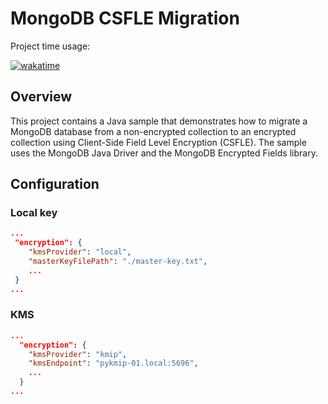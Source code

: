 # MongoDB CSFLE Migration

Project time usage:

[![wakatime](https://wakatime.com/badge/user/20f31d58-e08c-46c7-9266-c37aed16eebc/project/10789f71-71a1-4a25-9034-a4ce4ef51b7e.svg)](https://wakatime.com/badge/user/20f31d58-e08c-46c7-9266-c37aed16eebc/project/10789f71-71a1-4a25-9034-a4ce4ef51b7e)

## Overview
This project contains a Java sample that demonstrates how to migrate a MongoDB database from a non-encrypted collection to an encrypted collection using Client-Side Field Level Encryption (CSFLE). The sample uses the MongoDB Java Driver and the MongoDB Encrypted Fields library.


## Configuration

### Local key
```json
...
 "encryption": {
    "kmsProvider": "local",
    "masterKeyFilePath": "./master-key.txt",
    ...
 }
...
```


### KMS
```json
...
  "encryption": {
    "kmsProvider": "kmip",
    "kmsEndpoint": "pykmip-01.local:5696",
    ...
  }
...
```